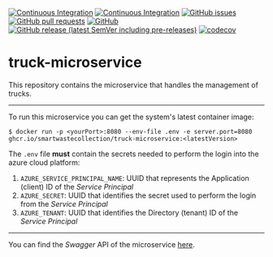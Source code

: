 [![Continuous Integration](https://github.com/SmartWasteCollection/truck-microservice/actions/workflows/ci.yml/badge.svg?event=push)](https://github.com/SmartWasteCollection/truck-microservice/actions/workflows/ci.yml)
[![Continuous Integration](https://github.com/SmartWasteCollection/truck-microservice/actions/workflows/cd.yml/badge.svg?event=push)](https://github.com/SmartWasteCollection/truck-microservice/actions/workflows/cd.yml)
[![GitHub issues](https://img.shields.io/github/issues-raw/SmartWasteCollection/truck-microservice?style=plastic)](https://github.com/SmartWasteCollection/truck-microservice/issues)
[![GitHub pull requests](https://img.shields.io/github/issues-pr-raw/SmartWasteCollection/truck-microservice?style=plastic)](https://github.com/SmartWasteCollection/truck-microservice/pulls)
[![GitHub](https://img.shields.io/github/license/SmartWasteCollection/truck-microservice?style=plastic)](/LICENSE)
[![GitHub release (latest SemVer including pre-releases)](https://img.shields.io/github/v/release/SmartWasteCollection/truck-microservice?include_prereleases&style=plastic)](https://github.com/SmartWasteCollection/truck-microservice/releases)
[![codecov](https://codecov.io/gh/SmartWasteCollection/truck-microservice/branch/main/graph/badge.svg?token=UQUXZY4BEO)](https://codecov.io/gh/SmartWasteCollection/truck-microservice)

# truck-microservice

This repository contains the microservice that handles the management of trucks.

---

To run this microservice you can get the system's latest container image:

```
$ docker run -p <yourPort>:8080 --env-file .env -e server.port=8080 ghcr.io/smartwastecollection/truck-microservice:<latestVersion>
```

The `.env` file **must** contain the secrets needed to perform the login into the azure cloud platform:

1. `AZURE_SERVICE_PRINCIPAL_NAME`: UUID that represents the Application (client) ID of the _Service Principal_
2. `AZURE_SECRET`: UUID that identifies the secret used to perform the login from the _Service Principal_
3. `AZURE_TENANT`: UUID that identifies the Directory (tenant) ID of the _Service Principal_

---

You can find the _Swagger_ API of the microservice [here](https://app.swaggerhub.com/apis/SimoneRomagnoli/truck_microservice_api/1.0.0#/).
